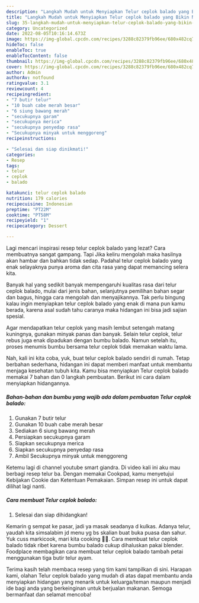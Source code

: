 ```yaml
---
description: "Langkah Mudah untuk Menyiapkan Telur ceplok balado yang Bikin Ngiler, Buat Buka Puasa Enak"
title: "Langkah Mudah untuk Menyiapkan Telur ceplok balado yang Bikin Ngiler, Buat Buka Puasa Enak"
slug: 35-langkah-mudah-untuk-menyiapkan-telur-ceplok-balado-yang-bikin-ngiler-buat-buka-puasa-enak
category: Uncategorized
date: 2022-08-05T10:16:14.673Z
image: https://img-global.cpcdn.com/recipes/3288c82379fb96ee/680x482cq70/telur-ceplok-balado-foto-resep-utama.jpg
hideToc: false
enableToc: true
enableTocContent: false
thumbnail: https://img-global.cpcdn.com/recipes/3288c82379fb96ee/680x482cq70/telur-ceplok-balado-foto-resep-utama.jpg
cover: https://img-global.cpcdn.com/recipes/3288c82379fb96ee/680x482cq70/telur-ceplok-balado-foto-resep-utama.jpg
author: Admin
authorAv: notfound
ratingvalue: 3.1
reviewcount: 4
recipeingredient:
- "7 butir telur"
- "10 buah cabe merah besar"
- "6 siung bawang merah"
- "secukupnya garam"
- "secukupnya merica"
- "secukupnya penyedap rasa"
- "Secukupnya minyak untuk menggoreng"
recipeinstructions:

- "Selesai dan siap dinikmati!"
categories:
- Resep
tags:
- telur
- ceplok
- balado

katakunci: telur ceplok balado 
nutrition: 179 calories
recipecuisine: Indonesian
preptime: "PT22M"
cooktime: "PT58M"
recipeyield: "1"
recipecategory: Dessert

---
```



Lagi mencari inspirasi resep telur ceplok balado yang lezat? Cara membuatnya sangat gampang. Tapi Jika keliru mengolah maka hasilnya akan hambar dan bahkan tidak sedap. Padahal telur ceplok balado yang enak selayaknya punya aroma dan cita rasa yang dapat memancing selera kita.


Banyak hal yang sedikit banyak mempengaruhi kualitas rasa dari telur ceplok balado, mulai dari jenis bahan, selanjutnya pemilihan bahan segar dan bagus, hingga cara mengolah dan menyajikannya. Tak perlu bingung kalau ingin menyiapkan telur ceplok balado yang enak di mana pun kamu berada, karena asal sudah tahu caranya maka hidangan ini bisa jadi sajian spesial.

Agar mendapatkan telur ceplok yang masih lembut setengah matang kuningnya, gunakan minyak panas dan banyak. Selain telur ceplok, telur rebus juga enak dipadukan dengan bumbu balado. Namun setelah itu, proses menumis bumbu bersama telur ceplok tidak memakan waktu lama.


Nah, kali ini kita coba, yuk, buat telur ceplok balado sendiri di rumah. Tetap berbahan sederhana, hidangan ini dapat memberi manfaat untuk membantu menjaga kesehatan tubuh kita. Kamu bisa menyiapkan Telur ceplok balado memakai 7 bahan dan 0 langkah pembuatan. Berikut ini cara dalam menyiapkan hidangannya.

<!--inarticleads1-->

##### Bahan-bahan dan bumbu yang wajib ada dalam pembuatan Telur ceplok balado:

1. Gunakan 7 butir telur
1. Gunakan 10 buah cabe merah besar
1. Sediakan 6 siung bawang merah
1. Persiapkan secukupnya garam
1. Siapkan secukupnya merica
1. Siapkan secukupnya penyedap rasa
1. Ambil Secukupnya minyak untuk menggoreng


Ketemu lagi di channel youtube smart giandra. Di video kali ini aku mau berbagi resep telur ba. Dengan memakai Cookpad, kamu menyetujui Kebijakan Cookie dan Ketentuan Pemakaian. Simpan resep ini untuk dapat dilihat lagi nanti. 

<!--inarticleads2-->

##### Cara membuat Telur ceplok balado:


1. Selesai dan siap dihidangkan!

Kemarin g sempat ke pasar, jadi ya masak seadanya d kulkas. Adanya telur, yaudah kita simsalabim jd menu yg bs skalian buat buka puasa dan sahur. Yuk cuss markicook, mari kita cooking 🔪🔪. Cara membuat telur ceplok balado tidak ribet karena bumbu balado cukup dihaluskan pakai blender. Foodplace membagikan cara membuat telur ceplok balado tambah petai menggunakan tiga butir telur ayam. 

Terima kasih telah membaca resep yang tim kami tampilkan di sini. Harapan kami, olahan Telur ceplok balado yang mudah di atas dapat membantu anda menyiapkan hidangan yang menarik untuk keluarga/teman maupun menjadi ide bagi anda yang berkeinginan untuk berjualan makanan. Semoga bermanfaat dan selamat mencoba!
